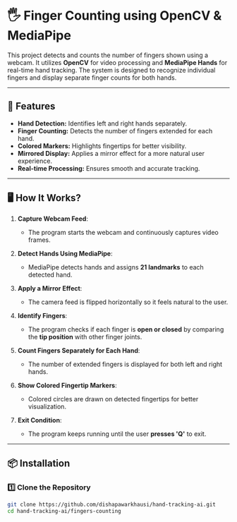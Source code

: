 # 🖐️ Finger Counting using OpenCV & MediaPipe

This project detects and counts the number of fingers shown using a webcam. It utilizes **OpenCV** for video processing and **MediaPipe Hands** for real-time hand tracking. The system is designed to recognize individual fingers and display separate finger counts for both hands.

---

## 🚀 Features  
- **Hand Detection:** Identifies left and right hands separately.  
- **Finger Counting:** Detects the number of fingers extended for each hand.  
- **Colored Markers:** Highlights fingertips for better visibility.  
- **Mirrored Display:** Applies a mirror effect for a more natural user experience.  
- **Real-time Processing:** Ensures smooth and accurate tracking.  

---

## 🖥️ How It Works?  
1. **Capture Webcam Feed**:  
   - The program starts the webcam and continuously captures video frames.  

2. **Detect Hands Using MediaPipe**:  
   - MediaPipe detects hands and assigns **21 landmarks** to each detected hand.  

3. **Apply a Mirror Effect**:  
   - The camera feed is flipped horizontally so it feels natural to the user.  

4. **Identify Fingers**:  
   - The program checks if each finger is **open or closed** by comparing the **tip position** with other finger joints.  

5. **Count Fingers Separately for Each Hand**:  
   - The number of extended fingers is displayed for both left and right hands.  

6. **Show Colored Fingertip Markers**:  
   - Colored circles are drawn on detected fingertips for better visualization.  

7. **Exit Condition**:  
   - The program keeps running until the user **presses 'Q'** to exit.  

---

## 📦 Installation  

### 1️⃣ Clone the Repository  
```bash
git clone https://github.com/dishapawarkhausi/hand-tracking-ai.git
cd hand-tracking-ai/fingers-counting
